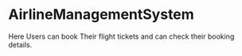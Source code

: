 # AirlineManagementSystem
Here Users can book Their flight tickets and can check their booking details.
